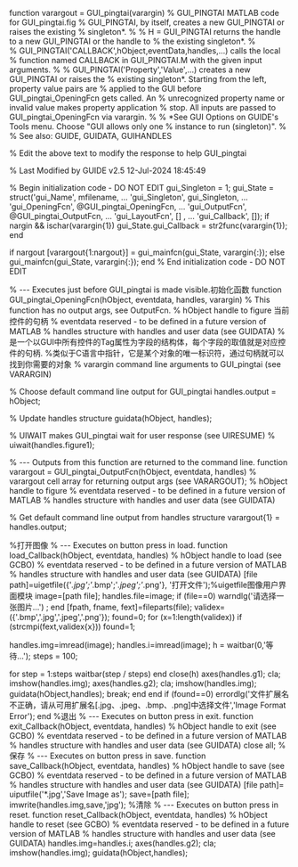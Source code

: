 function varargout = GUI_pingtai(varargin)
% GUI_PINGTAI MATLAB code for GUI_pingtai.fig
%      GUI_PINGTAI, by itself, creates a new GUI_PINGTAI or raises the existing
%      singleton*.
%
%      H = GUI_PINGTAI returns the handle to a new GUI_PINGTAI or the handle to
%      the existing singleton*.
%   
%      GUI_PINGTAI('CALLBACK',hObject,eventData,handles,...) calls the local
%      function named CALLBACK in GUI_PINGTAI.M with the given input arguments.
%
%      GUI_PINGTAI('Property','Value',...) creates a new GUI_PINGTAI or raises the
%      existing singleton*.  Starting from the left, property value pairs are
%      applied to the GUI before GUI_pingtai_OpeningFcn gets called.  An
%      unrecognized property name or invalid value makes property application
%      stop.  All inputs are passed to GUI_pingtai_OpeningFcn via varargin.
%
%      *See GUI Options on GUIDE's Tools menu.  Choose "GUI allows only one
%      instance to run (singleton)".
%
% See also: GUIDE, GUIDATA, GUIHANDLES

% Edit the above text to modify the response to help GUI_pingtai

% Last Modified by GUIDE v2.5 12-Jul-2024 18:45:49

% Begin initialization code - DO NOT EDIT
gui_Singleton = 1;
gui_State = struct('gui_Name',       mfilename, ...
                   'gui_Singleton',  gui_Singleton, ...
                   'gui_OpeningFcn', @GUI_pingtai_OpeningFcn, ...
                   'gui_OutputFcn',  @GUI_pingtai_OutputFcn, ...
                   'gui_LayoutFcn',  [] , ...
                   'gui_Callback',   []);
if nargin && ischar(varargin{1})
    gui_State.gui_Callback = str2func(varargin{1});
end

if nargout
    [varargout{1:nargout}] = gui_mainfcn(gui_State, varargin{:});
else
    gui_mainfcn(gui_State, varargin{:});
end
% End initialization code - DO NOT EDIT


% --- Executes just before GUI_pingtai is made visible.初始化函数
function GUI_pingtai_OpeningFcn(hObject, eventdata, handles, varargin)
% This function has no output args, see OutputFcn.
% hObject    handle to figure  当前控件的句柄
% eventdata  reserved - to be defined in a future version of MATLAB
% handles    structure with handles and user data (see GUIDATA)
% 是一个以GUI中所有控件的Tag属性为字段的结构体，每个字段的取值就是对应控件的句柄.
%类似于C语言中指针，它是某个对象的唯一标识符，通过句柄就可以找到你需要的对象
% varargin   command line arguments to GUI_pingtai (see VARARGIN)

% Choose default command line output for GUI_pingtai
handles.output = hObject;

% Update handles structure
guidata(hObject, handles);

% UIWAIT makes GUI_pingtai wait for user response (see UIRESUME)
% uiwait(handles.figure1);


% --- Outputs from this function are returned to the command line.
function varargout = GUI_pingtai_OutputFcn(hObject, eventdata, handles) 
% varargout  cell array for returning output args (see VARARGOUT);
% hObject    handle to figure
% eventdata  reserved - to be defined in a future version of MATLAB
% handles    structure with handles and user data (see GUIDATA)

% Get default command line output from handles structure
varargout{1} = handles.output;

%打开图像
% --- Executes on button press in load.
function load_Callback(hObject, eventdata, handles)
% hObject    handle to load (see GCBO)
% eventdata  reserved - to be defined in a future version of MATLAB
% handles    structure with handles and user data (see GUIDATA)
[file path]=uigetfile({'*.jpg';'*.bmp';'*.jpeg';'*.png'}, '打开文件');%uigetfile图像用户界面模块
image=[path file];
handles.file=image;
if (file==0)
    warndlg('请选择一张图片...') ;
end
[fpath, fname, fext]=fileparts(file);
validex=({'.bmp','.jpg','.jpeg','.png'});
found=0;
for (x=1:length(validex))
   if (strcmpi(fext,validex{x}))
       found=1;
     

handles.img=imread(image);
handles.i=imread(image);
h = waitbar(0,'等待...');
steps = 100;

for step = 1:steps
    waitbar(step / steps)
end
close(h) 
axes(handles.g1); 
cla; 
imshow(handles.img);
axes(handles.g2); 
cla; 
imshow(handles.img);
guidata(hObject,handles);
break; 
end
end
if (found==0)
     errordlg('文件扩展名不正确，请从可用扩展名[.jpg、.jpeg、.bmp、.png]中选择文件','Image Format Error');
end
%退出
% --- Executes on button press in exit.
function exit_Callback(hObject, eventdata, handles)
% hObject    handle to exit (see GCBO)
% eventdata  reserved - to be defined in a future version of MATLAB
% handles    structure with handles and user data (see GUIDATA)
close all;
%保存
% --- Executes on button press in save.
function save_Callback(hObject, eventdata, handles)
% hObject    handle to save (see GCBO)
% eventdata  reserved - to be defined in a future version of MATLAB
% handles    structure with handles and user data (see GUIDATA)
[file path]= uiputfile('*.jpg','Save Image as');
save=[path file]; imwrite(handles.img,save,'jpg');
%清除
% --- Executes on button press in reset.
function reset_Callback(hObject, eventdata, handles)
% hObject    handle to reset (see GCBO)
% eventdata  reserved - to be defined in a future version of MATLAB
% handles    structure with handles and user data (see GUIDATA)
handles.img=handles.i;
axes(handles.g2); 
cla; 
imshow(handles.img);
guidata(hObject,handles);